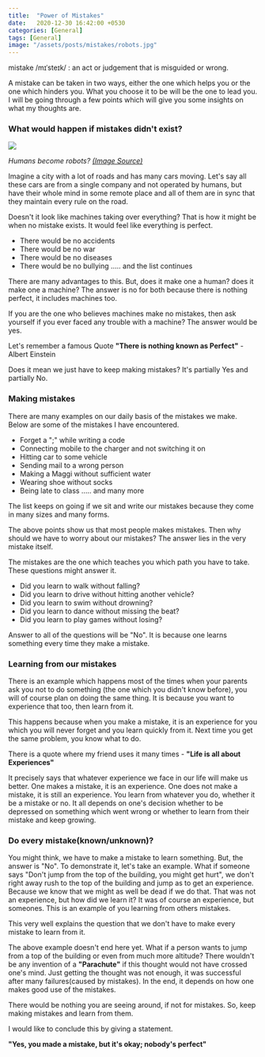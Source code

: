 ```yaml
---
title:  "Power of Mistakes"
date:   2020-12-30 16:42:00 +0530
categories: [General]
tags: [General]
image: "/assets/posts/mistakes/robots.jpg"
---
```


mistake /mɪˈsteɪk/ : an act or judgement that is misguided or wrong.

A mistake can be taken in two ways, either the one which helps you or the one which hinders you. What you choose it to be will be the one to lead you. I will be going through a few points which will give you some insights on what my thoughts are.

### What would happen if mistakes didn't exist?


<img src="{{site.baseurl}}//assets/posts/mistakes/robots.jpg">

*Humans become robots? [(Image Source)][robots-source]*

Imagine a city with a lot of roads and has many cars moving. Let's say all these cars are from a single company and not operated by humans, but have their whole mind in some remote place and all of them are in sync that they maintain every rule on the road.

Doesn't it look like machines taking over everything? That is how it might be when no mistake exists. It would feel like everything is perfect.

- There would be no accidents
- There would be no war
- There would be no diseases
- There would be no bullying
  ..... and the list continues

There are many advantages to this. But, does it make one a human? does it make one a machine? The answer is no for both because there is nothing perfect, it includes machines too.

If you are the one who believes machines make no mistakes, then ask yourself if you ever faced any trouble with a machine? The answer would be yes.

Let's remember a famous Quote **"There is nothing known as Perfect"** - Albert Einstein

Does it mean we just have to keep making mistakes? It's partially Yes and partially No.

### Making mistakes

There are many examples on our daily basis of the mistakes we make. Below are some of the mistakes I have encountered.

- Forget a ";" while writing a code
- Connecting mobile to the charger and not switching it on
- Hitting car to some vehicle
- Sending mail to a wrong person
- Making a Maggi without sufficient water
- Wearing shoe without socks
- Being late to class
  ..... and many more

The list keeps on going if we sit and write our mistakes because they come in many sizes and many forms.

The above points show us that most people makes mistakes. Then why should we have to worry about our mistakes? The answer lies in the very mistake itself.

The mistakes are the one which teaches you which path you have to take. These questions might answer it.

- Did you learn to walk without falling?
- Did you learn to drive without hitting another vehicle?
- Did you learn to swim without drowning?
- Did you learn to dance without missing the beat?
- Did you learn to play games without losing?

Answer to all of the questions will be "No". It is because one learns something every time they make a mistake.

### Learning from our mistakes

There is an example which happens most of the times when your parents ask you not to do something (the one which you didn't know before), you will of course plan on doing the same thing. It is because you want to experience that too, then learn from it.

This happens because when you make a mistake, it is an experience for you which you will never forget and you learn quickly from it. Next time you get the same problem, you know what to do.

There is a quote where my friend uses it many times - **"Life is all about Experiences"**

It precisely says that whatever experience we face in our life will make us better. One makes a mistake, it is an experience. One does not make a mistake, it is still an experience. You learn from whatever you do, whether it be a mistake or no. It all depends on one's decision whether to be depressed on something which went wrong or whether to learn from their mistake and keep growing.

### Do every mistake(known/unknown)?

You might think, we have to make a mistake to learn something. But, the answer is "No". To demonstrate it, let's take an example. What if someone says "Don't jump from the top of the building, you might get hurt", we don't right away rush to the top of the building and jump as to get an experience. Because we know that we might as well be dead if we do that. That was not an experience, but how did we learn it? It was of course an experience, but someones. This is an example of you learning from others mistakes.

This very well explains the question that we don't have to make every mistake to learn from it.

The above example doesn't end here yet. What if a person wants to jump from a top of the building or even from much more altitude? There wouldn't be any invention of a **"Parachute"** if this thought would not have crossed one's mind. Just getting the thought was not enough, it was successful after many failures(caused by mistakes). In the end, it depends on how one makes good use of the mistakes.

There would be nothing you are seeing around, if not for mistakes. So, keep making mistakes and learn from them.

I would like to conclude this by giving a statement.

**"Yes, you made a mistake, but it's okay; nobody's perfect"**

[robots-source]: https://www.lucarobotics.com/blog/best-robots-in-the-world
